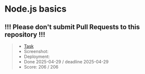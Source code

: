 # Node.js basics

## !!! Please don't submit Pull Requests to this repository !!!

> - [Task](https://github.com/AlreadyBored/nodejs-assignments/blob/main/assignments/nodejs-basics/assignment.md)
> - Screenshot:
> - Deployment:
> - Done 2025-04-29 / deadline 2025-04-29
> - Score: 206 / 206
